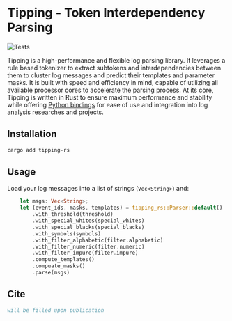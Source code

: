 # Tipping - Token Interdependency Parsing

![Tests](https://github.com/shshemi/tipping/actions/workflows/CI.yml/badge.svg)

Tipping is a high-performance and flexible log parsing library. It leverages a rule based tokenizer to extract subtokens and interdependencies between them to cluster log messages and predict their templates and parameter masks. It is built with speed and efficiency in mind, capable of utilizing all available processor cores to accelerate the parsing process. At its core, Tipping is written in Rust to ensure maximum performance and stability while offering [Python bindings](https://github.com/shshemi/tipping) for ease of use and integration into log analysis researches and projects.

## Installation
```bash
cargo add tipping-rs
```
## Usage
Load your log messages into a list of strings (`Vec<String>`) and:
```rust
    let msgs: Vec<String>;
    let (event_ids, masks, templates) = tipping_rs::Parser::default()
        .with_threshold(threshold)
        .with_special_whites(special_whites)
        .with_special_blacks(special_blacks)
        .with_symbols(symbols)
        .with_filter_alphabetic(filter.alphabetic)
        .with_filter_numeric(filter.numeric)
        .with_filter_impure(filter.impure)
        .compute_templates()
        .compuate_masks()
        .parse(msgs)
```

## Cite
```bibtex
will be filled upon publication
```